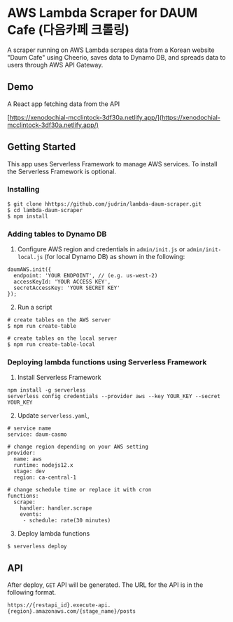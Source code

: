 # AWS Lambda Scraper for DAUM Cafe (다음카페 크롤링)

A scraper running on AWS Lambda scrapes data from a Korean website "Daum Cafe" using Cheerio, saves data to Dynamo DB, and spreads data to users through AWS API Gateway.

## Demo
A React app fetching data from the API

[https://xenodochial-mcclintock-3df30a.netlify.app/](https://xenodochial-mcclintock-3df30a.netlify.app/)

## Getting Started
This app uses Serverless Framework to manage AWS services. To install the Serverless Framework is optional.

### Installing
```
$ git clone hhttps://github.com/judrin/lambda-daum-scraper.git
$ cd lambda-daum-scraper
$ npm install
```

### Adding tables to Dynamo DB
1. Configure AWS region and credentials in `admin/init.js` or `admin/init-local.js` (for local Dynamo DB) as shown in the following:
```
daumAWS.init({
  endpoint: 'YOUR ENDPOINT', // (e.g. us-west-2)
  accessKeyId: 'YOUR ACCESS KEY',
  secretAccessKey: 'YOUR SECRET KEY'
});
```

2. Run a script
```
# create tables on the AWS server
$ npm run create-table

# create tables on the local server
$ npm run create-table-local
```

### Deploying lambda functions using Serverless Framework
1. Install Serverless Framework
```
npm install -g serverless
serverless config credentials --provider aws --key YOUR_KEY --secret YOUR_KEY
``` 
2. Update `serverless.yaml`,
```
# service name
service: daum-casmo

# change region depending on your AWS setting
provider:
  name: aws
  runtime: nodejs12.x
  stage: dev
  region: ca-central-1 

# change schedule time or replace it with cron 
functions:
  scrape:
    handler: handler.scrape
    events:
     - schedule: rate(30 minutes)

```
3. Deploy lambda functions
```
$ serverless deploy
```

## API
After deploy, `GET` API will be generated. The URL for the API is in the following format.
```
https://{restapi_id}.execute-api.{region}.amazonaws.com/{stage_name}/posts
```

